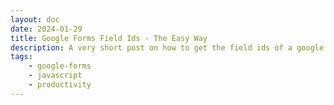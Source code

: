 ```yaml
---
layout: doc
date: 2024-01-29
title: Google Forms Field Ids - The Easy Way
description: A very short post on how to get the field ids of a google form with a few lines of javascript
tags:
    - google-forms
    - javascript
    - productivity
---
```


<Title/>

Getting the field ids of a google form is required to pre set certain fields with GET parameters. However, figuring out the ids of all different field types by inspecting, searching and guessing is a pain.

To overcome this, I wrote a small script that will print the field ids to the console next to the field label headlines, so there's no guessing involved. 

Just paste the script into the developer console _in the preview or public view of your form_, hit enter and you're done.

<<< @/public/resources/google-forms-field-ids.js

<Comment/>
